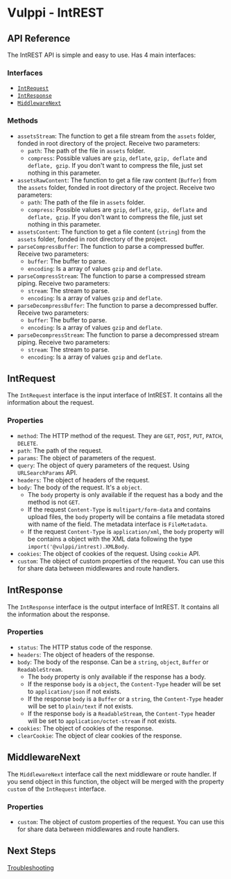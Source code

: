 # Vulppi - IntREST

## API Reference

The IntREST API is simple and easy to use. Has 4 main interfaces:

### Interfaces

- [`IntRequest`](#intrequest)
- [`IntResponse`](#intresponse)
- [`MiddlewareNext`](#middlewarenext)

### Methods

- `assetsStream`: The function to get a file stream from the `assets` folder, fonded in root directory of the project. Receive two parameters:
  - `path`: The path of the file in `assets` folder.
  - `compress`: Possible values are `gzip`, `deflate`, `gzip, deflate` and `deflate, gzip`. If you don't want to compress the file, just set nothing in this parameter.
- `assetsRawContent`: The function to get a file raw content (`Buffer`) from the `assets` folder, fonded in root directory of the project. Receive two parameters:
  - `path`: The path of the file in `assets` folder.
  - `compress`: Possible values are `gzip`, `deflate`, `gzip, deflate` and `deflate, gzip`. If you don't want to compress the file, just set nothing in this parameter.
- `assetsContent`: The function to get a file content (`string`) from the `assets` folder, fonded in root directory of the project.
- `parseCompressBuffer`: The function to parse a compressed buffer. Receive two parameters:
  - `buffer`: The buffer to parse.
  - `encoding`: Is a array of values `gzip` and `deflate`.
- `parseCompressStream`: The function to parse a compressed stream piping. Receive two parameters:
  - `stream`: The stream to parse.
  - `encoding`: Is a array of values `gzip` and `deflate`.
- `parseDecompressBuffer`: The function to parse a decompressed buffer. Receive two parameters:
  - `buffer`: The buffer to parse.
  - `encoding`: Is a array of values `gzip` and `deflate`.
- `parseDecompressStream`: The function to parse a decompressed stream piping. Receive two parameters:
  - `stream`: The stream to parse.
  - `encoding`: Is a array of values `gzip` and `deflate`.

## IntRequest

The `IntRequest` interface is the input interface of IntREST. It contains all the information about the request.

### Properties

- `method`: The HTTP method of the request. They are `GET`, `POST`, `PUT`, `PATCH`, `DELETE`.
- `path`: The path of the request.
- `params`: The object of parameters of the request.
- `query`: The object of query parameters of the request. Using `URLSearchParams` API.
- `headers`: The object of headers of the request.
- `body`: The body of the request. It's a `object`.
  - The `body` property is only available if the request has a body and the method is not `GET`.
  - If the request `Content-Type` is `multipart/form-data` and contains upload files, the `body` property will be contains a file metadata stored with name of the field. The metadata interface is `FileMetadata`.
  - If the request `Content-Type` is `application/xml`, the `body` property will be contains a object with the XML data following the type `import('@vulppi/intrest).XMLBody`.
- `cookies`: The object of cookies of the request. Using `cookie` API.
- `custom`: The object of custom properties of the request. You can use this for share data between middlewares and route handlers.

## IntResponse

The `IntResponse` interface is the output interface of IntREST. It contains all the information about the response.

### Properties

- `status`: The HTTP status code of the response.
- `headers`: The object of headers of the response.
- `body`: The body of the response. Can be a `string`, `object`, `Buffer` or `ReadableStream`.
  - The `body` property is only available if the response has a body.
  - If the response `body` is a `object`, the `Content-Type` header will be set to `application/json` if not exists.
  - If the response `body` is a `Buffer` or a `string`, the `Content-Type` header will be set to `plain/text` if not exists.
  - If the response `body` is a `ReadableStream`, the `Content-Type` header will be set to `application/octet-stream` if not exists.
- `cookies`: The object of cookies of the response.
- `clearCookie`: The object of clear cookies of the response.

## MiddlewareNext

The `MiddlewareNext` interface call the next middleware or route handler. If you send object in this function, the object will be merged with the property `custom` of the `IntRequest` interface.

### Properties

- `custom`: The object of custom properties of the request. You can use this for share data between middlewares and route handlers.

## Next Steps

[Troubleshooting](./TROUBLESHOOTING.md)

